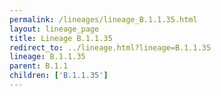 ```yaml
---
permalink: /lineages/lineage_B.1.1.35.html
layout: lineage_page
title: Lineage B.1.1.35
redirect_to: ../lineage.html?lineage=B.1.1.35
lineage: B.1.1.35
parent: B.1.1
children: ['B.1.1.35']
---
```


